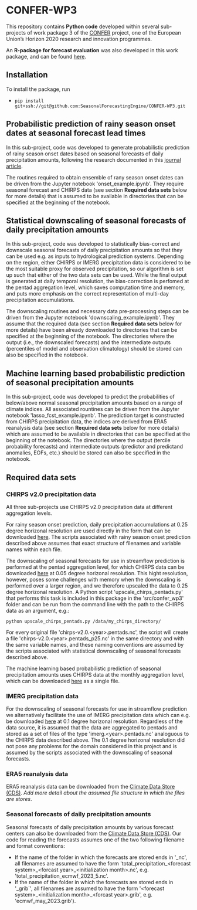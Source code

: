 # CONFER-WP3
This repository contains **Python code** developed within several sub-projects of work package 3 of the [CONFER](https://confer-h2020.eu/) project, one of the European Union’s Horizon 2020 research and innovation programmes.

An **R-package for forecast evaluation** was also developed in this work package, and can be found [here](https://github.com/SeasonalForecastingEngine/SeaVal).



## Installation

To install the package, run
* `pip install git+ssh://git@github.com:SeasonalForecastingEngine/CONFER-WP3.git`



## Probabilistic prediction of rainy season onset dates at seasonal forecast lead times

In this sub-project, code was developed to generate probabilistic prediction of rainy season onset dates based on seasonal forecasts of daily precipitation amounts, following the research documented in this [journal article](https://link.springer.com/article/10.1007/s00382-023-07085-y).

The routines required to obtain ensemble of rany season onset dates can be driven from the Jupyter notebook 'onset_example.ipynb'. They require seasonal forecast and CHIRPS data (see section **Required data sets** below for more details) that is assumed to be available in directories that can be specified at the beginning of the notebook.



## Statistical downscaling of seasonal forecasts of daily precipitation amounts

In this sub-project, code was developed to statistically bias-correct and downscale seasonal forecasts of daily precipitation amounts so that they can be used e.g. as inputs to hydrological prediction systems. Depending on the region, either CHIRPS or IMERG precipitation data is considered to be the most suitable proxy for observed precipitation, so our algorithm is set up such that either of the two data sets can be used. While the final output is generated at daily temporal resolution, the bias-correction is perfomed at the pentad aggregation level, which saves computation time and memory, and puts more emphasis on the correct representation of multi-day precipitation accumulations.

The downscaling routines and necessary data pre-processing steps can be driven from the Jupyter notebook 'downscaling_example.ipynb'. They assume that the required data (see section **Required data sets** below for more details) have been already downloaded to directories that can be specified at the beginning of the notebook. The directories where the output (i.e., the downscaled forecasts) and the intermediate outputs (percentiles of model and observation climatology) should be stored can also be specified in the notebook.



## Machine learning based probabilistic prediction of seasonal precipitation amounts

In this sub-project, code was developed to predict the probabilities of below/above normal seasonal precipitation amounts based on a range of climate indices. All associated rountines can be driven from the Jupyter notebook 'lasso_fcst_example.ipynb'. The prediction target is constructed from CHIRPS precipitation data, the indices are derived from ERA5 reanalysis data (see section **Required data sets** below for more details) which are assumed to be available in directories that can be specified at the beginning of the notebook. The directories where the output (tercile probability forecasts) and intermediate outputs (predictor and predictand anomalies, EOFs, etc.) should be stored can also be specified in the notebook.



## Required data sets

### CHIRPS v2.0 precipitation data

All three sub-projects use CHIRPS v2.0 precipitation data at different aggregation levels.

For rainy season onset prediction, daily precipitation accumulations at 0.25 degree horizonal resolution are used directly in the form that can be downloaded [here](https://data.chc.ucsb.edu/products/CHIRPS-2.0/global_daily/netcdf/p25/). The scripts associated with rainy season onset prediction described above assumes that exact structure of filenames and variable names within each file.

The downscaling of seasonal forecasts for use in streamflow prediction is performed at the pentad aggregation level, for which CHIRPS data can be downloaded [here](https://data.chc.ucsb.edu/products/CHIRPS-2.0/global_pentad/netcdf/) at 0.05 degree horizonal resolution. This hight resolution, however, poses some challenges with memory when the downscaling is performed over a larger region, and we therefore upscaled the data to 0.25 degree horizonal resolution. A Python script 'upscale_chirps_pentads.py' that performs this task is included in this package in the 'src/confer_wp3' folder and can be run from the command line with the path to the CHIRPS data as an argument, e.g.:

`python upscale_chirps_pentads.py /data/my_chirps_directory/`

For every original file 'chirps-v2.0.<year\>.pentads.nc', the script will create a file 'chirps-v2.0.<year\>.pentads_p25.nc' in the same directory and with the same variable names, and these naming conventions are assumed by the scripts associated with statistical downscaling of seasonal forecasts described above.

The machine learning based probabilistic prediction of seasonal precipitation amounts uses CHIRPS data at the monthly aggregation level, which can be downloaded [here](https://data.chc.ucsb.edu/products/CHIRPS-2.0/global_monthly/netcdf/) as a single file.


### IMERG precipitation data

For the downscaling of seasonal forecasts for use in streamflow prediction we alternatively facilitate the use of IMERG precipitation data which can e.g. be downloaded [here](https://disc.gsfc.nasa.gov/datasets/GPM_3IMERGHH_06/summary?keywords=%22IMERG%20final%22) at 0.1 degree horizonal resolution. Regardless of the data source, it is assumed that the data are aggregated to pentads and stored as a set of files of the type 'imerg.<year\>.pentads.nc' analoguous to the CHIRPS data described above. The 0.1 degree horizonal resolution did not pose any problems for the domain considered in this project and is assumed by the scripts associated with the downscaling of seasonal forecasts.


### ERA5 reanalysis data

ERA5 reanalysis data can be downloaded from the [Climate Data Store (CDS)](https://cds.climate.copernicus.eu/#!/home). *Add more detail about the assumed file structure in which the files are stores*.


### Seasonal forecasts of daily precipitation amounts

Seasonal forecasts of daily precipitation amounts by various forecast centers can also be downloaded from the [Climate Data Store (CDS)](https://cds.climate.copernicus.eu/#!/home). Our code for reading the forecasts assumes one of the two following filename and format conventions:
* If the name of the folder in which the forecasts are stored ends in '_nc', all filenames are assumed to have the form 'total_precipitation\_<forecast system\>\_<forcast year\>\_<initialization month\>.nc', e.g. 'total_precipitation_ecmwf_2023_5.nc'.
* If the name of the folder in which the forecasts are stored ends in '_grib`', all filenames are assumed to have the form '<forecast system\>\_<initialization month\>\_<forcast year\>.grib', e.g. 'ecmwf_may_2023.grib').

